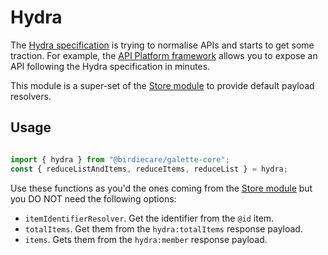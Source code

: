 # Hydra

The [Hydra specification](https://www.w3.org/community/hydra/) is trying to normalise
APIs and starts to get some traction. For example, the [API Platform framework](https://api-platform.com/)
allows you to expose an API following the Hydra specification in minutes.

This module is a super-set of the [Store module](../store#readme) to provide default
payload resolvers.

## Usage

```javascript

import { hydra } from "@birdiecare/galette-core";
const { reduceListAndItems, reduceItems, reduceList } = hydra;

```

Use these functions as you'd the ones coming from the [Store module](../store#readme) 
but you DO NOT need the following options:

- `itemIdentifierResolver`. Get the identifier from the `@id` item.
- `totalItems`. Get them from the `hydra:totalItems` response payload.
- `items`. Gets them from the `hydra:member` response payload.
